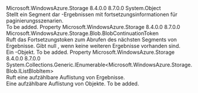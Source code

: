 <Type Name="BlobResultSegment" FullName="Microsoft.WindowsAzure.Storage.Blob.BlobResultSegment">
  <TypeSignature Language="C#" Value="public class BlobResultSegment" />
  <TypeSignature Language="ILAsm" Value=".class public auto ansi beforefieldinit BlobResultSegment extends System.Object" />
  <TypeSignature Language="DocId" Value="T:Microsoft.WindowsAzure.Storage.Blob.BlobResultSegment" />
  <TypeSignature Language="VB.NET" Value="Public Class BlobResultSegment" />
  <TypeSignature Language="F#" Value="type BlobResultSegment = class" />
  <AssemblyInfo>
    <AssemblyName>Microsoft.WindowsAzure.Storage</AssemblyName>
    <AssemblyVersion>8.4.0.0</AssemblyVersion>
    <AssemblyVersion>8.7.0.0</AssemblyVersion>
  </AssemblyInfo>
  <Base>
    <BaseTypeName>System.Object</BaseTypeName>
  </Base>
  <Interfaces />
  <Docs>
    <summary>
            Stellt ein Segment dar <see cref="T:Microsoft.WindowsAzure.Storage.Blob.IListBlobItem" /> -Ergebnissen mit fortsetzungsinformationen für paginierungsszenarien.
            </summary>
    <remarks>To be added.</remarks>
  </Docs>
  <Members>
    <Member MemberName="ContinuationToken">
      <MemberSignature Language="C#" Value="public Microsoft.WindowsAzure.Storage.Blob.BlobContinuationToken ContinuationToken { get; }" />
      <MemberSignature Language="ILAsm" Value=".property instance class Microsoft.WindowsAzure.Storage.Blob.BlobContinuationToken ContinuationToken" />
      <MemberSignature Language="DocId" Value="P:Microsoft.WindowsAzure.Storage.Blob.BlobResultSegment.ContinuationToken" />
      <MemberSignature Language="VB.NET" Value="Public ReadOnly Property ContinuationToken As BlobContinuationToken" />
      <MemberSignature Language="F#" Value="member this.ContinuationToken : Microsoft.WindowsAzure.Storage.Blob.BlobContinuationToken" Usage="Microsoft.WindowsAzure.Storage.Blob.BlobResultSegment.ContinuationToken" />
      <MemberType>Property</MemberType>
      <AssemblyInfo>
        <AssemblyName>Microsoft.WindowsAzure.Storage</AssemblyName>
        <AssemblyVersion>8.4.0.0</AssemblyVersion>
        <AssemblyVersion>8.7.0.0</AssemblyVersion>
      </AssemblyInfo>
      <ReturnValue>
        <ReturnType>Microsoft.WindowsAzure.Storage.Blob.BlobContinuationToken</ReturnType>
      </ReturnValue>
      <Docs>
        <summary>
            Ruft das Fortsetzungstoken zum Abrufen des nächsten Segments von <see cref="T:Microsoft.WindowsAzure.Storage.Blob.IListBlobItem" /> Ergebnisse. Gibt <c>null</c> , wenn keine weiteren Ergebnisse vorhanden sind.
            </summary>
        <value>Ein <see cref="T:Microsoft.WindowsAzure.Storage.Blob.BlobContinuationToken" />-Objekt.</value>
        <remarks>To be added.</remarks>
      </Docs>
    </Member>
    <Member MemberName="Results">
      <MemberSignature Language="C#" Value="public System.Collections.Generic.IEnumerable&lt;Microsoft.WindowsAzure.Storage.Blob.IListBlobItem&gt; Results { get; }" />
      <MemberSignature Language="ILAsm" Value=".property instance class System.Collections.Generic.IEnumerable`1&lt;class Microsoft.WindowsAzure.Storage.Blob.IListBlobItem&gt; Results" />
      <MemberSignature Language="DocId" Value="P:Microsoft.WindowsAzure.Storage.Blob.BlobResultSegment.Results" />
      <MemberSignature Language="VB.NET" Value="Public ReadOnly Property Results As IEnumerable(Of IListBlobItem)" />
      <MemberSignature Language="F#" Value="member this.Results : seq&lt;Microsoft.WindowsAzure.Storage.Blob.IListBlobItem&gt;" Usage="Microsoft.WindowsAzure.Storage.Blob.BlobResultSegment.Results" />
      <MemberType>Property</MemberType>
      <AssemblyInfo>
        <AssemblyName>Microsoft.WindowsAzure.Storage</AssemblyName>
        <AssemblyVersion>8.4.0.0</AssemblyVersion>
        <AssemblyVersion>8.7.0.0</AssemblyVersion>
      </AssemblyInfo>
      <ReturnValue>
        <ReturnType>System.Collections.Generic.IEnumerable&lt;Microsoft.WindowsAzure.Storage.Blob.IListBlobItem&gt;</ReturnType>
      </ReturnValue>
      <Docs>
        <summary>
            Ruft eine aufzählbare Auflistung von <see cref="T:Microsoft.WindowsAzure.Storage.Blob.IListBlobItem" /> Ergebnisse.
            </summary>
        <value>Eine aufzählbare Auflistung von <see cref="T:Microsoft.WindowsAzure.Storage.Blob.IListBlobItem" /> Objekte.</value>
        <remarks>To be added.</remarks>
      </Docs>
    </Member>
  </Members>
</Type>